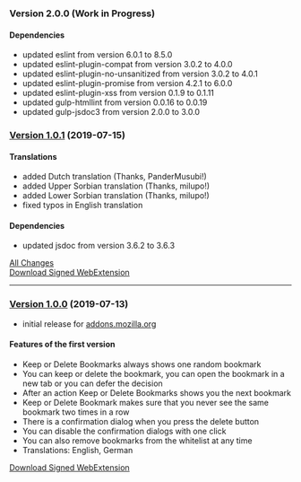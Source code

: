 ### Version 2.0.0 (Work in Progress)

#### Dependencies

- updated eslint from version 6.0.1 to 8.5.0
- updated eslint-plugin-compat from version 3.0.2 to 4.0.0
- updated eslint-plugin-no-unsanitized from version 3.0.2 to 4.0.1
- updated eslint-plugin-promise from version 4.2.1 to 6.0.0
- updated eslint-plugin-xss from version 0.1.9 to 0.1.11
- updated gulp-htmllint from version 0.0.16 to 0.0.19
- updated gulp-jsdoc3 from version 2.0.0 to 3.0.0

### [Version 1.0.1](https://github.com/cadeyrn/keep-or-delete-bookmarks/releases/tag/v1.0.1) (2019-07-15)

#### Translations

- added Dutch translation (Thanks, PanderMusubi!)
- added Upper Sorbian translation (Thanks, milupo!)
- added Lower Sorbian translation (Thanks, milupo!)
- fixed typos in English translation

#### Dependencies

- updated jsdoc from version 3.6.2 to 3.6.3

[All Changes](https://github.com/cadeyrn/keep-or-delete-bookmarks/compare/v1.0.0...v1.0.1)<br />
[Download Signed WebExtension](https://addons.mozilla.org/en-US/firefox/addon/keep-or-delete-bookmarks/versions/?page=1#version-1.0.1)

---

### [Version 1.0.0](https://github.com/cadeyrn/keep-or-delete-bookmarks/releases/tag/v1.0.0) (2019-07-13)

- initial release for [addons.mozilla.org](https://addons.mozilla.org/en-US/firefox/addon/keep-or-delete-bookmarks/)

#### Features of the first version

- Keep or Delete Bookmarks always shows one random bookmark
- You can keep or delete the bookmark, you can open the bookmark in a new tab or you can defer the decision
- After an action Keep or Delete Bookmarks shows you the next bookmark
- Keep or Delete Bookmark makes sure that you never see the same bookmark two times in a row
- There is a confirmation dialog when you press the delete button
- You can disable the confirmation dialogs with one click
- You can also remove bookmarks from the whitelist at any time
- Translations: English, German

[Download Signed WebExtension](https://addons.mozilla.org/en-US/firefox/addon/keep-or-delete-bookmarks/versions/?page=1#version-1.0.0)
